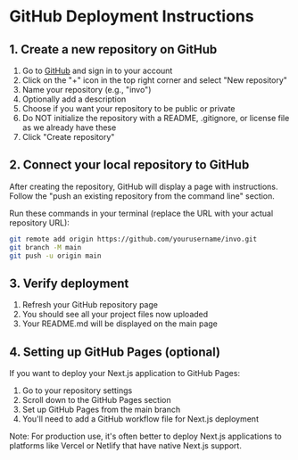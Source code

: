 # GitHub Deployment Instructions

## 1. Create a new repository on GitHub

1. Go to [GitHub](https://github.com/) and sign in to your account
2. Click on the "+" icon in the top right corner and select "New repository"
3. Name your repository (e.g., "invo")
4. Optionally add a description
5. Choose if you want your repository to be public or private
6. Do NOT initialize the repository with a README, .gitignore, or license file as we already have these
7. Click "Create repository"

## 2. Connect your local repository to GitHub

After creating the repository, GitHub will display a page with instructions. Follow the "push an existing repository from the command line" section.

Run these commands in your terminal (replace the URL with your actual repository URL):

```bash
git remote add origin https://github.com/yourusername/invo.git
git branch -M main
git push -u origin main
```

## 3. Verify deployment

1. Refresh your GitHub repository page
2. You should see all your project files now uploaded
3. Your README.md will be displayed on the main page

## 4. Setting up GitHub Pages (optional)

If you want to deploy your Next.js application to GitHub Pages:

1. Go to your repository settings
2. Scroll down to the GitHub Pages section
3. Set up GitHub Pages from the main branch
4. You'll need to add a GitHub workflow file for Next.js deployment

Note: For production use, it's often better to deploy Next.js applications to platforms like Vercel or Netlify that have native Next.js support. 